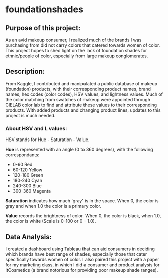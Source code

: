 # foundationshades


## Purpose of this project: 
As an avid makeup consumer, I realized much of the brands I was purchasing from did not carry colors that catered towards women of color. This project hopes to shed light on the lack of foundation shades for ethnic/people of color, especially from large makeup conglomerates. 

## Description: 
From Kaggle, I contributed and manipulated a public database of makeup (foundation) products, with their corresponding product names, brand names, hex codes (color codes), HSV values, and lightness values. Much of the color matching from swatches of makeup were appointed through CIELAB color lab to find and attribute these values to their corresponding products. With added products and changing product lines, updates to this project is much needed. 

### About HSV and L values:

HSV stands for Hue - Saturation - Value. 

**Hue** is represented with an angle (0 to 360 degrees), with the following correspondants: 

- 0-60	Red
- 60-120	Yellow
- 120-180	Green
- 180-240	Cyan
- 240-300	Blue
- 300-360	Magenta


**Saturation** indicates how much 'gray' is in the space. When 0, the color is gray and when 1.0 the color is a primary color. 

**Value** records the brightness of color. When 0, the color is black, when 1.0, the color is white (Scale is 0-100 or 0 - 1.0).

## Data Analysis: 
I created a dashboard using Tableau that can aid consumers in deciding which brands  have best range of shades, especially those that cater specifically towards women of color. I also paired this project with a paper for my marketing class, in which I did a consumer and product analysis for ItCosmetics (a brand notorious for providing poor makeup shade ranges).  
